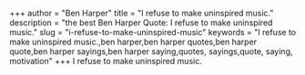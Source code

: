 +++
author = "Ben Harper"
title = "I refuse to make uninspired music."
description = "the best Ben Harper Quote: I refuse to make uninspired music."
slug = "i-refuse-to-make-uninspired-music"
keywords = "I refuse to make uninspired music.,ben harper,ben harper quotes,ben harper quote,ben harper sayings,ben harper saying,quotes, sayings,quote, saying, motivation"
+++
I refuse to make uninspired music.
